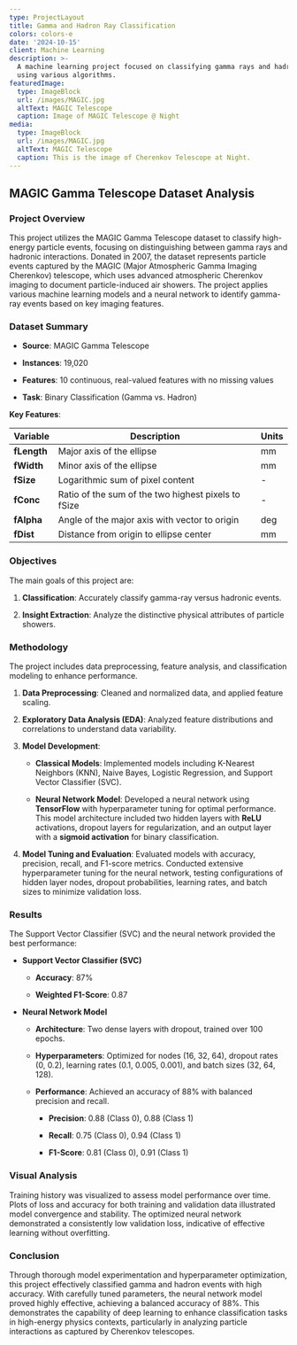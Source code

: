 ```yaml
---
type: ProjectLayout
title: Gamma and Hadron Ray Classification
colors: colors-e
date: '2024-10-15'
client: Machine Learning
description: >-
  A machine learning project focused on classifying gamma rays and hadron rays
  using various algorithms.
featuredImage:
  type: ImageBlock
  url: /images/MAGIC.jpg
  altText: MAGIC Telescope
  caption: Image of MAGIC Telescope @ Night
media:
  type: ImageBlock
  url: /images/MAGIC.jpg
  altText: MAGIC Telescope
  caption: This is the image of Cherenkov Telescope at Night.
---
```

## **MAGIC Gamma Telescope Dataset Analysis**

### **Project Overview**

This project utilizes the MAGIC Gamma Telescope dataset to classify high-energy particle events, focusing on distinguishing between gamma rays and hadronic interactions. Donated in 2007, the dataset represents particle events captured by the MAGIC (Major Atmospheric Gamma Imaging Cherenkov) telescope, which uses advanced atmospheric Cherenkov imaging to document particle-induced air showers. The project applies various machine learning models and a neural network to identify gamma-ray events based on key imaging features.

### **Dataset Summary**

*   **Source**: MAGIC Gamma Telescope

*   **Instances**: 19,020

*   **Features**: 10 continuous, real-valued features with no missing values

*   **Task**: Binary Classification (Gamma vs. Hadron)

**Key Features**:

| **Variable** | **Description**                                     | **Units** |
| ------------ | --------------------------------------------------- | --------- |
| **fLength**  | Major axis of the ellipse                           | mm        |
| **fWidth**   | Minor axis of the ellipse                           | mm        |
| **fSize**    | Logarithmic sum of pixel content                    | -         |
| **fConc**    | Ratio of the sum of the two highest pixels to fSize | -         |
| **fAlpha**   | Angle of the major axis with vector to origin       | deg       |
| **fDist**    | Distance from origin to ellipse center              | mm        |

### **Objectives**

The main goals of this project are:

1.  **Classification**: Accurately classify gamma-ray versus hadronic events.

2.  **Insight Extraction**: Analyze the distinctive physical attributes of particle showers.

### **Methodology**

The project includes data preprocessing, feature analysis, and classification modeling to enhance performance.

1.  **Data Preprocessing**: Cleaned and normalized data, and applied feature scaling.

2.  **Exploratory Data Analysis (EDA)**: Analyzed feature distributions and correlations to understand data variability.

3.  **Model Development**:

    *   **Classical Models**: Implemented models including K-Nearest Neighbors (KNN), Naive Bayes, Logistic Regression, and Support Vector Classifier (SVC).

    *   **Neural Network Model**: Developed a neural network using **TensorFlow** with hyperparameter tuning for optimal performance. This model architecture included two hidden layers with **ReLU** activations, dropout layers for regularization, and an output layer with a **sigmoid activation** for binary classification.

4.  **Model Tuning and Evaluation**: Evaluated models with accuracy, precision, recall, and F1-score metrics. Conducted extensive hyperparameter tuning for the neural network, testing configurations of hidden layer nodes, dropout probabilities, learning rates, and batch sizes to minimize validation loss.

### **Results**

The Support Vector Classifier (SVC) and the neural network provided the best performance:

*   **Support Vector Classifier (SVC)**

    *   **Accuracy**: 87%

    *   **Weighted F1-Score**: 0.87

*   **Neural Network Model**

    *   **Architecture**: Two dense layers with dropout, trained over 100 epochs.

    *   **Hyperparameters**: Optimized for nodes (16, 32, 64), dropout rates (0, 0.2), learning rates (0.1, 0.005, 0.001), and batch sizes (32, 64, 128).

    *   **Performance**: Achieved an accuracy of 88% with balanced precision and recall.

        *   **Precision**: 0.88 (Class 0), 0.88 (Class 1)

        *   **Recall**: 0.75 (Class 0), 0.94 (Class 1)

        *   **F1-Score**: 0.81 (Class 0), 0.91 (Class 1)

### **Visual Analysis**

Training history was visualized to assess model performance over time. Plots of loss and accuracy for both training and validation data illustrated model convergence and stability. The optimized neural network demonstrated a consistently low validation loss, indicative of effective learning without overfitting.

### **Conclusion**

Through thorough model experimentation and hyperparameter optimization, this project effectively classified gamma and hadron events with high accuracy. With carefully tuned parameters, the neural network model proved highly effective, achieving a balanced accuracy of 88%. This demonstrates the capability of deep learning to enhance classification tasks in high-energy physics contexts, particularly in analyzing particle interactions as captured by Cherenkov telescopes.
